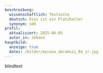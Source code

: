```yaml
---
beschreibung:
  wissenschaftlich: Testseite
  deutsch: Dies ist ein Platzhalter
  synonym: sdd
profil:
  aktualisiert: 2025-06-05
  autor_in: Johann
hauptbild:
  anzeige: true
  datei: /bilder/mycena_abramsii_04_jr.jpg
---
```

blindtext
